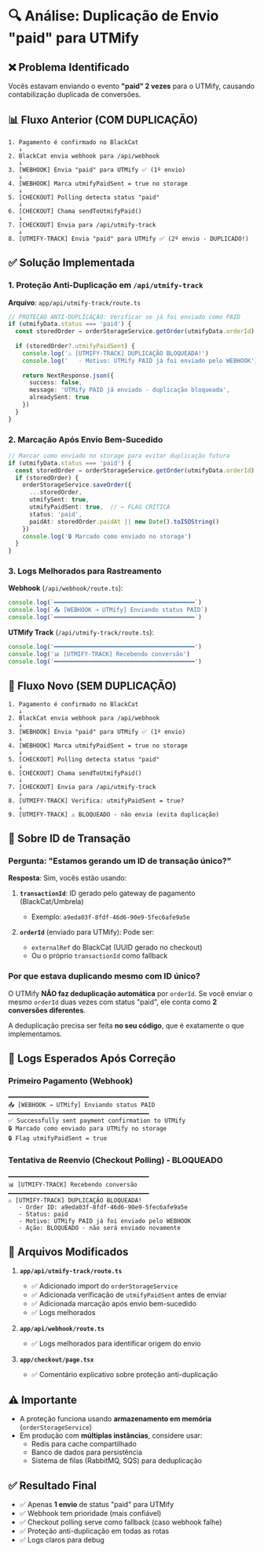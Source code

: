 # 🔍 Análise: Duplicação de Envio "paid" para UTMify

## ❌ Problema Identificado

Vocês estavam enviando o evento **"paid" 2 vezes** para o UTMify, causando contabilização duplicada de conversões.

## 📊 Fluxo Anterior (COM DUPLICAÇÃO)

```
1. Pagamento é confirmado no BlackCat
   ↓
2. BlackCat envia webhook para /api/webhook
   ↓
3. [WEBHOOK] Envia "paid" para UTMify ✅ (1º envio)
   ↓
4. [WEBHOOK] Marca utmifyPaidSent = true no storage
   ↓
5. [CHECKOUT] Polling detecta status "paid"
   ↓
6. [CHECKOUT] Chama sendToUtmifyPaid()
   ↓
7. [CHECKOUT] Envia para /api/utmify-track
   ↓
8. [UTMIFY-TRACK] Envia "paid" para UTMify ✅ (2º envio - DUPLICADO!)
```

## ✅ Solução Implementada

### 1. Proteção Anti-Duplicação em `/api/utmify-track`

**Arquivo**: `app/api/utmify-track/route.ts`

```typescript
// PROTEÇÃO ANTI-DUPLICAÇÃO: Verificar se já foi enviado como PAID
if (utmifyData.status === 'paid') {
  const storedOrder = orderStorageService.getOrder(utmifyData.orderId)
  
  if (storedOrder?.utmifyPaidSent) {
    console.log('⚠️ [UTMIFY-TRACK] DUPLICAÇÃO BLOQUEADA!')
    console.log('   - Motivo: UTMify PAID já foi enviado pelo WEBHOOK')
    
    return NextResponse.json({ 
      success: false, 
      message: 'UTMify PAID já enviado - duplicação bloqueada',
      alreadySent: true
    })
  }
}
```

### 2. Marcação Após Envio Bem-Sucedido

```typescript
// Marcar como enviado no storage para evitar duplicação futura
if (utmifyData.status === 'paid') {
  const storedOrder = orderStorageService.getOrder(utmifyData.orderId)
  if (storedOrder) {
    orderStorageService.saveOrder({
      ...storedOrder,
      utmifySent: true,
      utmifyPaidSent: true,  // ← FLAG CRÍTICA
      status: 'paid',
      paidAt: storedOrder.paidAt || new Date().toISOString()
    })
    console.log('🔒 Marcado como enviado no storage')
  }
}
```

### 3. Logs Melhorados para Rastreamento

**Webhook** (`/api/webhook/route.ts`):
```typescript
console.log(`━━━━━━━━━━━━━━━━━━━━━━━━━━━━━━━━━━━━━━━━`)
console.log(`📤 [WEBHOOK → UTMify] Enviando status PAID`)
console.log(`━━━━━━━━━━━━━━━━━━━━━━━━━━━━━━━━━━━━━━━━`)
```

**UTMify Track** (`/api/utmify-track/route.ts`):
```typescript
console.log('━━━━━━━━━━━━━━━━━━━━━━━━━━━━━━━━━━━━━━━━')
console.log('📊 [UTMIFY-TRACK] Recebendo conversão')
console.log('━━━━━━━━━━━━━━━━━━━━━━━━━━━━━━━━━━━━━━━━')
```

## 🔄 Fluxo Novo (SEM DUPLICAÇÃO)

```
1. Pagamento é confirmado no BlackCat
   ↓
2. BlackCat envia webhook para /api/webhook
   ↓
3. [WEBHOOK] Envia "paid" para UTMify ✅ (1º envio)
   ↓
4. [WEBHOOK] Marca utmifyPaidSent = true no storage
   ↓
5. [CHECKOUT] Polling detecta status "paid"
   ↓
6. [CHECKOUT] Chama sendToUtmifyPaid()
   ↓
7. [CHECKOUT] Envia para /api/utmify-track
   ↓
8. [UTMIFY-TRACK] Verifica: utmifyPaidSent = true?
   ↓
9. [UTMIFY-TRACK] ⚠️ BLOQUEADO - não envia (evita duplicação)
```

## 🎯 Sobre ID de Transação

### Pergunta: "Estamos gerando um ID de transação único?"

**Resposta**: Sim, vocês estão usando:

1. **`transactionId`**: ID gerado pelo gateway de pagamento (BlackCat/Umbrela)
   - Exemplo: `a9eda03f-8fdf-46d6-90e9-5fec6afe9a5e`

2. **`orderId`** (enviado para UTMify): Pode ser:
   - `externalRef` do BlackCat (UUID gerado no checkout)
   - Ou o próprio `transactionId` como fallback

### Por que estava duplicando mesmo com ID único?

O UTMify **NÃO faz deduplicação automática** por `orderId`. Se você enviar o mesmo `orderId` duas vezes com status "paid", ele conta como **2 conversões diferentes**.

A deduplicação precisa ser feita **no seu código**, que é exatamente o que implementamos.

## 📝 Logs Esperados Após Correção

### Primeiro Pagamento (Webhook)
```
━━━━━━━━━━━━━━━━━━━━━━━━━━━━━━━━━━━━━━━━
📤 [WEBHOOK → UTMify] Enviando status PAID
━━━━━━━━━━━━━━━━━━━━━━━━━━━━━━━━━━━━━━━━
✅ Successfully sent payment confirmation to UTMify
🔒 Marcado como enviado para UTMify no storage
🔒 Flag utmifyPaidSent = true
```

### Tentativa de Reenvio (Checkout Polling) - BLOQUEADO
```
━━━━━━━━━━━━━━━━━━━━━━━━━━━━━━━━━━━━━━━━
📊 [UTMIFY-TRACK] Recebendo conversão
━━━━━━━━━━━━━━━━━━━━━━━━━━━━━━━━━━━━━━━━
⚠️ [UTMIFY-TRACK] DUPLICAÇÃO BLOQUEADA!
   - Order ID: a9eda03f-8fdf-46d6-90e9-5fec6afe9a5e
   - Status: paid
   - Motivo: UTMify PAID já foi enviado pelo WEBHOOK
   - Ação: BLOQUEADO - não será enviado novamente
```

## 🔧 Arquivos Modificados

1. **`app/api/utmify-track/route.ts`**
   - ✅ Adicionado import do `orderStorageService`
   - ✅ Adicionada verificação de `utmifyPaidSent` antes de enviar
   - ✅ Adicionada marcação após envio bem-sucedido
   - ✅ Logs melhorados

2. **`app/api/webhook/route.ts`**
   - ✅ Logs melhorados para identificar origem do envio

3. **`app/checkout/page.tsx`**
   - ✅ Comentário explicativo sobre proteção anti-duplicação

## ⚠️ Importante

- A proteção funciona usando **armazenamento em memória** (`orderStorageService`)
- Em produção com **múltiplas instâncias**, considere usar:
  - Redis para cache compartilhado
  - Banco de dados para persistência
  - Sistema de filas (RabbitMQ, SQS) para deduplicação

## ✅ Resultado Final

- ✅ Apenas **1 envio** de status "paid" para UTMify
- ✅ Webhook tem prioridade (mais confiável)
- ✅ Checkout polling serve como fallback (caso webhook falhe)
- ✅ Proteção anti-duplicação em todas as rotas
- ✅ Logs claros para debug
